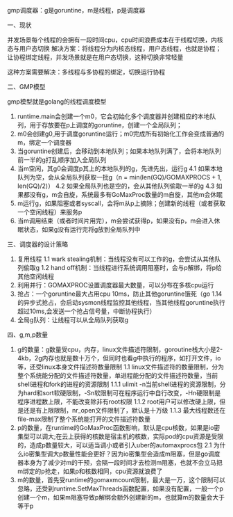 gmp调度器：g是goruntine，m是线程，p是调度器

一、现状

并发场景每个线程的会拥有一段时间cpu，cpu时间浪费成本在于线程切换，内核态与用户态切换
解决方案：将线程分为内核态线程，用户态线程，也就是协程；让协程绑定线程，并发场景就是在用户态切换，这种切换非常轻量

这种方案需要解决：多线程与多协程的绑定，切换运行协程

二、GMP模型

gmp模型就是golang的线程调度模型

1. runtime.main会创建一个m0，它会初始化多个调度器并创建相应的本地队列，用于存放要在p上调度的goruntine，创建一个全局队列；
2. m0会创建g0,用于调度goruntine运行；m0完成所有初始化工作会变成普通的m，绑定一个调度器
3. 当goruntine创建后，会移动到本地队列；如果本地队列满了，会将本地队列前一半的g打乱顺序加入全局队列
4. 当m空闲，其g0会调度p其上的本地队列的g，先进先出，运行g
4.1 如果本地队列为空，会从全局队列获取一批g（n = min(len(GQ)/GOMAXPROCS + 1, len(GQ)/2)）
4.2 如果全局队列也是空的，会从其他队列偷取一半的g
4.3 如果都没有g，m会自旋，系统最多有GoMaxProc数量的m自旋，其他m会休眠
5. m运行g，如果阻塞或者syscall，会将m从p上摘除；创建新的线程（或者获取一个空闲线程）来服务p
6. 当m调用结束（或者时间片用完），m会尝试获得p，如果没有p，m会进入休眠状态，如果g没有运行完将g放到全局队列中


三、调度器的设计策略

1. 复用线程
1.1 wark stealing机制：当线程没有可以工作的g，会尝试从其他队列偷取g
1.2 hand off机制：当线程进行系统调用阻塞时，会与p解绑，将p给其他空闲线程
2. 利用并行：GOMAXPROC设置调度器最大数量，可以分布在多核cpu运行
3. 抢占：一个goruntine最大占用cpu 10ms，防止其他goruntine饿死（go 1.14的异步式抢占，会启动sysmon线程监控其他线程，当其他线程goruntine执行超过10ms,会发送一个抢占信号量，中断协程执行）
4. 全局g队列：让线程可以从全局队列获取g


四、g,m,p数量
1. g的数量：g数量受cpu，内存，linux文件描述符限制，goroutine栈大小是2-4kb，2g内存也就是数十万个，但同时也看g中执行的程序，如打开文件，io等，还受linux本身文件描述符数量限制
1.1 linux文件描述符的数量限制，分为整个系统能分配的文件描述符数量，单进程能分配的文件描述符数量，当前shell进程和fork的进程的资源限制
1.1.1 ulimit -n当前shell进程的资源限制，分为hard和sort软硬限制，-Sn软限制可在程序运行中自行改变，-Hn硬限制是程序进程数上限，不能改变除非有root权限
1.1.2 root用户可以修改硬上限，但是还是有上限限制，nr_open文件限制了，默认是十万级
1.1.3 最大线程数还在file-max限制了整个系统能打开的文件描述符数量
2. p的数量，在runtime的GoMaxProc函数影响，默认是cpu核数，如果是io密集型可以调大;在云上获得的核数是宿主机的核数，实际pod的cpu资源是受限的，造成p数量较大，可以适当调小或者引入uber的automaxprocs包
2.1 为什么io密集型调大p数量性能会更好？因为io密集型会造成m阻塞，但是go调度器本身为了减少对m的干预，会隔一段时间才去检测m阻塞，也就不会立马把m绑定的p抢走，如果p和核数相同，cpu资源就浪费了
3. m的数量，首先受runtime的gomaxmcount限制，最大是一万，这个限制可以忽略，还受到runtime.SetMaxThreads函数配置，如果没有配置，一般一个p创建一个m，如果m阻塞导致p解绑会额外创建新的m，也就算m的数量会大于等于p